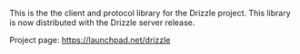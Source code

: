 <!---
    @title         libdrizzle
    @creator       Yichun Zhang
    @created       2011-06-21 08:42 GMT
    @modifier      Yichun Zhang
    @modifier_link yichun-zhang
    @modified      2011-07-01 04:50 GMT
    @changes       2
--->

This is the the client and protocol library for the Drizzle project. This library is now distributed with the Drizzle server release.

Project page: https://launchpad.net/drizzle
